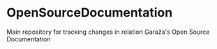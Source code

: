 # OpenSourceDocumentation
Main repository for tracking changes in relation Garaža's Open Source Documentation
